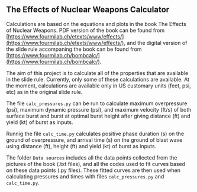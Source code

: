 ## The Effects of Nuclear Weapons Calculator 

Calculations are based on the equations and plots in the book The Effects of Nuclear Weapons. PDF version of the book can be found from 
[https://www.fourmilab.ch/etexts/www/effects/](https://www.fourmilab.ch/etexts/www/effects/), and the digital version of the slide rule accompaning the book can be found from [https://www.fourmilab.ch/bombcalc/](https://www.fourmilab.ch/bombcalc/). 

The aim of this project is to calculate all of the properties that are available in the slide rule. Currently, only some of these calculations are available. At the moment, calculations are available only in US customary units (feet, psi, etc) as in the original slide rule. 

The file `calc_pressures.py` can be run to calculate maximum overpressure (psi), maximum dynamic pressure (psi), and maximum velocity (ft/s) of both surface burst and burst at optimal burst height after giving distance (ft) and yield (kt) of burst as inputs. 

Runnig the file `calc_time.py` calculates positive phase duration (s) on the ground of overpressure, and arrival time (s) on the ground of blast wave using distance (ft), height (ft) and yield (kt) of burst as inputs. 

The folder `Data sources` includes all the data points collected from the pictures of the book (.txt files), and all the codes used to fit curves based on these data points (.py files). These fitted curves are then used when calculating pressures and times with files `calc_pressures.py` and `calc_time.py`. 

